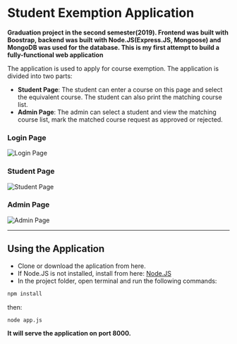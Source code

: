 # Student Exemption Application

**Graduation project in the second semester(2019). Frontend was built with Boostrap, backend was built with Node.JS(Express.JS, Mongoose) and MongoDB was used for the database. This is my first attempt to build a fully-functional web application**

The application is used to apply for course exemption. The application is divided into two parts:

- **Student Page**: The student can enter a course on this page and select the equivalent course. The student can also print the matching course list.
- **Admin Page**: The admin can select a student and view the matching course list, mark the matched course request as approved or rejected.

### Login Page

![Login Page](https://user-images.githubusercontent.com/14932895/163693756-cc934539-d417-49e0-a380-b41034a93c47.png)

### Student Page

![Student Page](https://user-images.githubusercontent.com/14932895/163693757-57990a3e-19b8-4b9f-b36f-29d4fc5a3839.png)

### Admin Page
![Admin Page](https://user-images.githubusercontent.com/14932895/163693754-b2bf6e64-031c-45c6-a072-72506175f8ed.png)

---

## Using the Application

- Clone or download the aplication from here.
- If Node.JS is not installed, install from here: [Node.JS](https://nodejs.org/en/)
- In the project folder, open terminal and run the following commands:

```bash
npm install
```
then:
```bash
node app.js
```

**It will serve the application on port 8000.**

